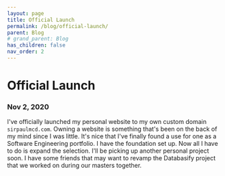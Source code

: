 ```yaml
---
layout: page
title: Official Launch
permalink: /blog/official-launch/
parent: Blog
# grand_parent: Blog
has_children: false
nav_order: 2
---
```


# Official Launch
### Nov 2, 2020

I've officially launched my personal website to my own custom domain `sirpaulmcd.com`.
Owning a website is something that's been on the back of my mind since I was little. 
It's nice that I've finally found a use for one as a Software Engineering portfolio. 
I have the foundation set up. Now all I have to do is expand the selection.
I'll be picking up another personal project soon.
I have some friends that may want to revamp the Databasify project that we worked on during our masters together. 